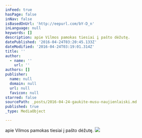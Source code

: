 ```yaml
---
inFeed: true
hasPage: false
inNav: false
isBasedOnUrl: 'http://eepurl.com/bY-D_n'
inLanguage: null
keywords: []
description: apie Vilmos pamokas tiesiai į pašto dėžutę.
datePublished: '2016-04-24T03:20:45.133Z'
dateModified: '2016-04-24T03:19:01.314Z'
title: ''
author:
  - name: ''
    url: ''
authors: []
publisher:
  name: null
  domain: null
  url: null
  favicon: null
starred: false
sourcePath: _posts/2016-04-24-gaukite-musu-naujienlaiski.md
published: true
_type: MediaObject

---
```

apie Vilmos pamokas tiesiai į pašto dėžutę.
![](https://s3-us-west-2.amazonaws.com/the-grid-img/p/03b3de3f35bcc724ef2887664555aece0c5a252c.jpg)
